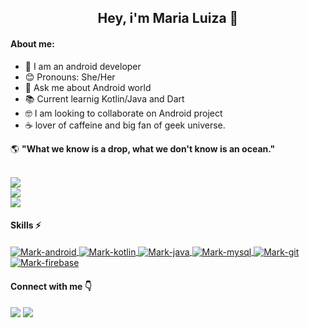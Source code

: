 

<h2 align="center" >Hey, i'm Maria Luiza 👋</h2>

#### About me:
- 📱 I am an android developer
- 😊 Pronouns: She/Her
- 📑 Ask me about Android world
- 📚 Current learnig Kotlin/Java and Dart
- 🤓 I am looking to collaborate on Android project
- ☕ lover of caffeine and big fan of geek universe.

🌎 **"What we know is a drop, what we don't know is an ocean."**


  <a href="https://github.com/MariaLuiza-CS">
  <br>
  <img src="https://github-readme-stats.vercel.app/api?username=MariaLuiza-CS&show_icons=true&theme=radical&include_all_commits=true&count_private=true"/>
  <br>
  <img src="https://github-readme-stats.vercel.app/api/top-langs/?username=MariaLuiza-CS&layout=compact&langs_count=7&theme=radical"/>
  <br>
  <img src="https://github-readme-stats.vercel.app/api/wakatime?username=MariaLuizaCS&theme=radical"/>
  </a>

#### Skills ⚡
<div style="display: inline_block">
   <a href="https://github.com/MariaLuiza-CS">
  <img align="center" alt="Mark-android"  src="https://img.shields.io/badge/Android_Studio-3DDC84?style=for-the-badge&logo=android-studio&logoColor=white">
  <img align="center" alt="Mark-kotlin" src="https://img.shields.io/badge/Kotlin-0095D5?&style=for-the-badge&logo=kotlin&logoColor=white">
  <img align="center" alt="Mark-java" src="https://img.shields.io/badge/Java-ED8B00?style=for-the-badge&logo=java&logoColor=white">
  <img align="center" alt="Mark-mysql" src="https://img.shields.io/badge/MySQL-00000F?style=for-the-badge&logo=mysql&logoColor=white">
  <img align="center" alt="Mark-git" src="https://img.shields.io/badge/GIT-E44C30?style=for-the-badge&logo=git&logoColor=white">
  <img align="center" alt="Mark-firebase" src="https://img.shields.io/badge/firebase-ffca28?style=for-the-badge&logo=firebase&logoColor=black">
  </a>
</div>
 
 #### Connect with me 👇
 
 <div>
  <a href="https://www.linkedin.com/in/marialuiza-0/" target="_blank"><img src="https://img.shields.io/badge/LinkedIn-0077B5?style=for-the-badge&logo=linkedin&logoColor=white" target="_blank"></a> 
  <a href = "mailto:m.luiza1843@gmail.com"><img src="https://img.shields.io/badge/Gmail-D14836?style=for-the-badge&logo=gmail&logoColor=white" target="_blank"></a>
 </div>
 


